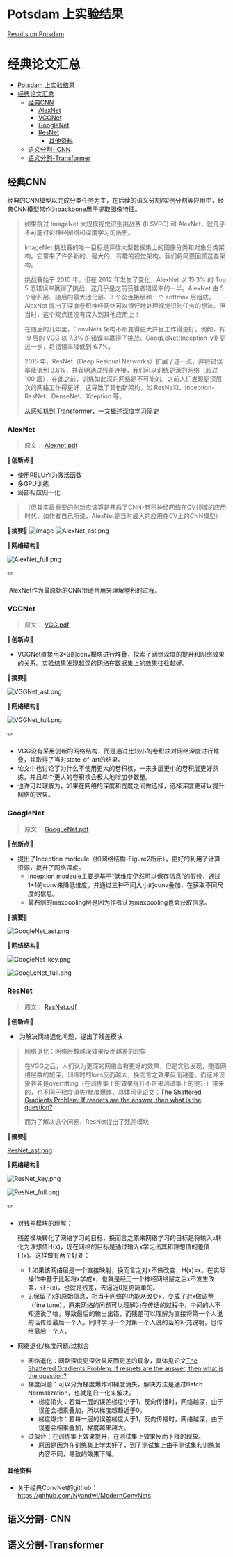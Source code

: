 # Potsdam 上实验结果

[Results on Potsdam](https://github.com/Tail-19/CV--Semantic-Segmentation-Oriented-Paper-Summary/blob/main/Potsdam.md)

# 经典论文汇总

- [Potsdam 上实验结果](#potsdam-上实验结果)
- [经典论文汇总](#经典论文汇总)
  - [经典CNN](#经典cnn)
    - [AlexNet](#alexnet)
    - [VGGNet](#vggnet)
    - [GoogleNet](#googlenet)
    - [ResNet](#resnet)
      - [其他资料](#其他资料)
  - [语义分割- CNN](#语义分割--cnn)
  - [语义分割-Transformer](#语义分割-transformer)

## 经典CNN

经典的CNN模型以完成分类任务为主，在后续的语义分割/实例分割等应用中，经典CNN模型常作为backbone用于提取图像特征。

> 如果跳过 ImageNet 大规模视觉识别挑战赛 (ILSVRC) 和 AlexNet，就几乎不可能讨论神经网络和深度学习的历史。
>
> ImageNet 挑战赛的唯一目标是评估大型数据集上的图像分类和对象分类架构。它带来了许多新的、强大的、有趣的视觉架构，我们将简要回顾这些架构。
>
> 挑战赛始于 2010 年，但在 2012 年发生了变化，AlexNet 以 15.3% 的 Top 5 低错误率赢得了挑战，这几乎是之前获胜者错误率的一半。AlexNet 由 5 个卷积层、随后的最大池化层、3 个全连接层和一个 softmax 层组成。AlexNet 提出了深度卷积神经网络可以很好地处理视觉识别任务的想法。但当时，这个观点还没有深入到其他应用上！
>
> 在随后的几年里，ConvNets 架构不断变得更大并且工作得更好。例如，有 19 层的 VGG 以 7.3% 的错误率赢得了挑战。GoogLeNet(Inception-v1) 更进一步，将错误率降低到 6.7%。
>
> 2015 年，ResNet（Deep Residual Networks）扩展了这一点，并将错误率降低到 3.6%，并表明通过残差连接，我们可以训练更深的网络（超过 100 层），在此之前，训练如此深的网络是不可能的。之前人们发现更深层次的网络工作得更好，这导致了其他新架构，如 ResNeXt、Inception-ResNet、DenseNet、Xception 等。
>
> [从感知机到 Transformer，一文概述深度学习简史](https://mp.weixin.qq.com/s/09R2MxIVCa11DvHWN6dLQQ)

### AlexNet

> 原文： [Alexnet.pdf](https://github.com/Tail-19/CV--Semantic-Segmentation-Oriented-Paper-Summary/blob/main/经典CNN/Alexnet.pdf)
>

🌟**创新点🌟**

- 使用RELU作为激活函数
- 多GPU训练
- 局部相应归一化


> （但其实最重要的创新应该算是开启了CNN-卷积神经网络在CV领域的应用时代，如作者自己所说，AlexNet是当时最大的应用在CV上的CNN模型）

**🌟摘要🌟**
![image](images/classic/AlexNet_ast.png)
 ![AlexNet_ast.png](https://github.com/Tail-19/CV--Semantic-Segmentation-Oriented-Paper-Summary/blob/main/images/classic/AlexNet_ast.png) 

**🌟网络结构🌟**

![AlexNet_full.png](https://github.com/Tail-19/CV--Semantic-Segmentation-Oriented-Paper-Summary/blob/main/images/classic/AlexNet_full.png) 

✏️

​	AlexNet作为最原始的CNN很适合用来理解卷积的过程。

### VGGNet

> 原文： [VGG.pdf](https://github.com/Tail-19/CV--Semantic-Segmentation-Oriented-Paper-Summary/blob/main/%E7%BB%8F%E5%85%B8CNN/VGG.pdf) 

🌟**创新点🌟**

- VGGNet直接用3*3的conv模块进行堆叠，探索了网络深度的提升和网络效果的关系。实验结果发现越深的网络在数据集上的效果往往越好。

🌟**摘要**🌟

 ![VGGNet_ast.png](https://github.com/Tail-19/CV--Semantic-Segmentation-Oriented-Paper-Summary/blob/main/images/classic/VGGNet_ast.png) 

**🌟网络结构🌟**

![VGGNet_full.png](https://github.com/Tail-19/CV--Semantic-Segmentation-Oriented-Paper-Summary/blob/main/images/classic/VGGNet_full.png) 

✏️

- VGG没有采用创新的网络结构，而是通过比较小的卷积块对网络深度进行堆叠，并取得了当时state-of-art的结果。
- 论文中也讨论了为什么不使用更大的卷积核，一来多层更小的卷积层更好熟练，并且单个更大的卷积核会极大地增加参数量。
- 也许可以理解为，如果在网络的深度和宽度之间做选择，选择深度更可以提升网络的效果。

### GoogleNet

> 原文： [GoogLeNet.pdf](https://github.com/Tail-19/CV--Semantic-Segmentation-Oriented-Paper-Summary/blob/main/%E7%BB%8F%E5%85%B8CNN/GoogLeNet.pdf) 

🌟**创新点🌟**

- 提出了Inception modeule（如网络结构-Figure2所示），更好的利用了计算资源，提升了网络深度。
  - Inception modeule主要是基于“低维度仍然可以保存信息”的假设，通过1*1的conv来降低维度。并通过三种不同大小的conv叠加，在获取不同尺度的信息。
  - 最右侧的maxpooling层是因为作者认为maxpooling也会获取信息。

🌟**摘要**🌟

![GoogleNet_ast.png](https://github.com/Tail-19/CV--Semantic-Segmentation-Oriented-Paper-Summary/blob/main/images/classic/GoogleNet_ast.png) 

**🌟网络结构🌟**

![GoogleNet_key.png](https://github.com/Tail-19/CV--Semantic-Segmentation-Oriented-Paper-Summary/blob/main/images/classic/GoogleNet_key.png) 

![GoogLeNet_full.png](https://github.com/Tail-19/CV--Semantic-Segmentation-Oriented-Paper-Summary/blob/main/images/classic/GoogLeNet_full.png) 

### ResNet

> 原文： [ResNet.pdf](https://github.com/Tail-19/CV--Semantic-Segmentation-Oriented-Paper-Summary/blob/main/%E7%BB%8F%E5%85%B8CNN/ResNet.pdf) 

🌟**创新点🌟**

- ​	为解决网络退化问题，提出了残差模块

> 网络退化：网络层数越深效果反而越差的现象
>
> 在VGG之后，人们认为更深的网络会有更好的效果，但是实验发现，随着网络层数的加深，训练时的loss反而越大，换而言之效果反而越差。而这种现象并非是overfitting（在训练集上的效果提升不带来测试集上的提升）带来的，也不同于梯度消失/梯度爆炸，具体可见论文：[The Shattered Gradients Problem: If resnets are the answer, then what is the question?](https://arxiv.org/pdf/1702.08591.pdf)
>
> 而为了解决这个问题，ResNet提出了残差模块

🌟**摘要**🌟

 [ResNet_ast.png](https://github.com/Tail-19/CV--Semantic-Segmentation-Oriented-Paper-Summary/blob/main/images/classic/ResNet_ast.png) 

**🌟网络结构🌟**

![ResNet_key.png](https://github.com/Tail-19/CV--Semantic-Segmentation-Oriented-Paper-Summary/blob/main/images/classic/ResNet_key.png) 

![ResNet_full.png](https://github.com/Tail-19/CV--Semantic-Segmentation-Oriented-Paper-Summary/blob/main/images/classic/ResNet_full.png) 

✏️

- 对残差模块的理解：

  残差模块转化了网络学习的目标，换而言之原来网络学习的目标是将输入x转化为理想值H(x)，现在网络的目标是通过输入x学习出其和理想值的差值F(x)。这样做有两个好处：

  - 1.如果该网络层是一个直接映射，换而言之对x不做改变，H(x)=x。在实际操作中基于比起将x学成x，也就是经历一个神经网络层之后x不发生改变，让F(x)，也就是残差，去逼近0是更简单的。
  - 2.保留了x的原始信息，相当于网络的功能从改变x，变成了对x做调整（fine tune）。原来网络的问题可以理解为在传话的过程中，中间的人不知道说了啥，导致最后的输出出错，而残差可以理解为直接将第一个人说的话传给最后一个人，同时学习一个对第一个人说的话的补充说明，也传给最后一个人。

- 网络退化/梯度问题/过拟合

  - 网络退化：网路深度更深效果反而更差的现象，具体见论文[The Shattered Gradients Problem: If resnets are the answer, then what is the question?](https://arxiv.org/pdf/1702.08591.pdf)
  - 梯度问题：可以分为梯度爆炸和梯度消失，解决方法是通过Batch Normalization，也就是归一化来解决。
    - 梯度消失：若每一层的误差梯度小于1，反向传播时，网络越深，由于误差会相乘叠加，所以梯度越趋近于0。
    - 梯度爆炸：若每一层的误差梯度大于1，反向传播时，网络越深，由于误差会相乘叠加，梯度越来越大。
  - 过拟合：在训练集上效果提升，在测试集上效果反而下降的现象。
    - 原因是因为在训练集上学太好了，到了测试集上由于测试集和训练集内容不同，导致的效果下降。

#### 其他资料

- 关于经典ConvNet的github：https://github.com/Nyandwi/ModernConvNets

## 语义分割- CNN

## 语义分割-Transformer